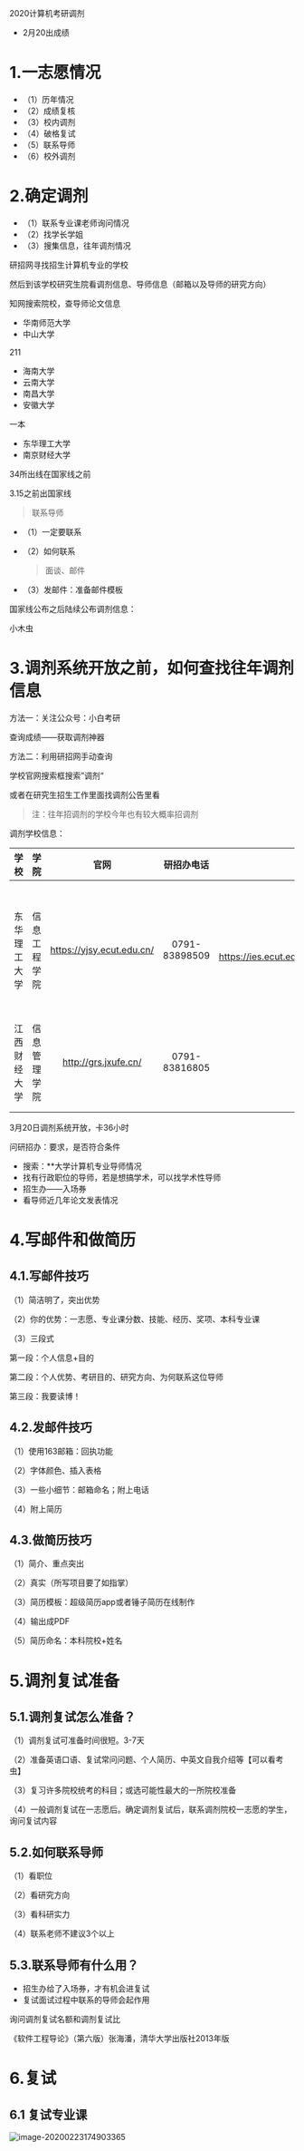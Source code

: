 2020计算机考研调剂

* 2月20出成绩

# 1.一志愿情况

* （1）历年情况
* （2）成绩复核
* （3）校内调剂
* （4）破格复试
* （5）联系导师
* （6）校外调剂

# 2.确定调剂

* （1）联系专业课老师询问情况
* （2）找学长学姐
* （3）搜集信息，往年调剂情况

研招网寻找招生计算机专业的学校

然后到该学校研究生院看调剂信息、导师信息（邮箱以及导师的研究方向）

知网搜索院校，查导师论文信息



* 华南师范大学
* 中山大学

211

* 海南大学
* 云南大学
* 南昌大学
* 安徽大学

一本

* 东华理工大学
* 南京财经大学



34所出线在国家线之前



3.15之前出国家线

> 联系导师

* （1）一定要联系

* （2）如何联系

  > 面谈、邮件

* （3）发邮件：准备邮件模板

国家线公布之后陆续公布调剂信息：

小木虫

# 3.调剂系统开放之前，如何查找往年调剂信息

方法一：关注公众号：小白考研

查询成绩——获取调剂神器

方法二：利用研招网手动查询

学校官网搜索框搜索”调剂“

或者在研究生招生工作里面找调剂公告里看





> 注：往年招调剂的学校今年也有较大概率招调剂



调剂学校信息：

|     学校     |     学院     |           官网            |  研招办电话   |                          导师                           | 邮箱                    | 研究方向                               | 电话        |
| :----------: | :----------: | :-----------------------: | :-----------: | :-----------------------------------------------------: | ----------------------- | -------------------------------------- | ----------- |
| 东华理工大学 | 信息工程学院 | https://yjsy.ecut.edu.cn/ | 0791-83898509 | 张军 https://ies.ecut.edu.cn/0d/b3/c2315a69043/page.htm | zhangjun_whu@whu.edu.cn | 计算机体系结构、高性能计算、大数据处理 | 15979129591 |
| 江西财经大学 | 信息管理学院 |   http://grs.jxufe.cn/    | 0791-83816805 |                                                         |                         |                                        |             |
|              |              |                           |               |                                                         |                         |                                        |             |
|              |              |                           |               |                                                         |                         |                                        |             |

3月20日调剂系统开放，卡36小时

问研招办：要求，是否符合条件



* 搜索：**大学计算机专业导师情况
* 找有行政职位的导师，若是想搞学术，可以找学术性导师
* 招生办——入场券
* 看导师近几年论文发表情况

# 4.写邮件和做简历

## 4.1.写邮件技巧

（1）简洁明了，突出优势

（2）你的优势：一志愿、专业课分数、技能、经历、奖项、本科专业课

（3）三段式

第一段：个人信息+目的

第二段：个人优势、考研目的、研究方向、为何联系这位导师

第三段：我要读博！



## 4.2.发邮件技巧

（1）使用163邮箱：回执功能

（2）字体颜色、插入表格

（3）一些小细节：邮箱命名；附上电话

（4）附上简历



## 4.3.做简历技巧

（1）简介、重点突出

（2）真实（所写项目要了如指掌）

（3）简历模板：超级简历app或者锤子简历在线制作

（4）输出成PDF

（5）简历命名：本科院校+姓名





# 5.调剂复试准备

## 5.1.调剂复试怎么准备？

（1）调剂复试可准备时间很短。3-7天

（2）准备英语口语、复试常问问题、个人简历、中英文自我介绍等【可以看考虫】

（3）复习许多院校统考的科目；或选可能性最大的一所院校准备

（4）一般调剂复试在一志愿后。确定调剂复试后，联系调剂院校一志愿的学生，询问复试内容

## 5.2.如何联系导师

（1）看职位

（2）看研究方向

（3）看科研实力

（4）联系老师不建议3个以上

 ## 5.3.联系导师有什么用？

* 招生办给了入场券，才有机会进复试
* 复试面试过程中联系的导师会起作用



询问调剂复试名额和调剂复试比



《软件工程导论》（第六版）张海潘，清华大学出版社2013年版



# 6.复试

## 6.1 复试专业课

![image-20200223174903365](../images/image-20200223174737361.png)

